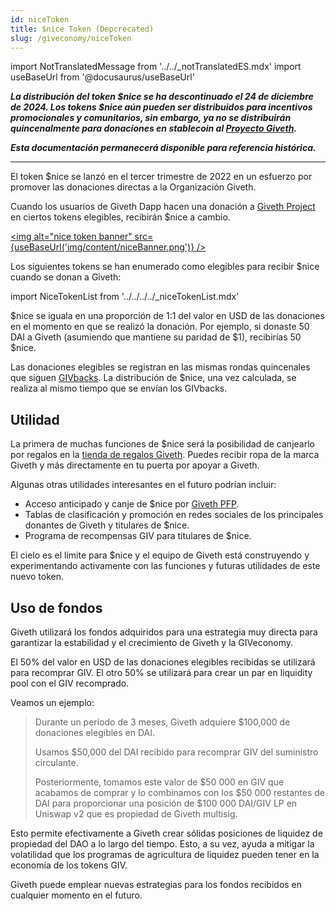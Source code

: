 ```yaml
---
id: niceToken
title: $nice Token (Depcrecated)
slug: /giveconomy/niceToken
---
```

import NotTranslatedMessage from '../../_notTranslatedES.mdx'
import useBaseUrl from '@docusaurus/useBaseUrl'

_**La distribución del token $nice se ha descontinuado el 24 de diciembre de 2024. Los tokens $nice aún pueden ser distribuidos para incentivos promocionales y comunitarios, sin embargo, ya no se distribuirán quincenalmente para donaciones en stablecoin al [Proyecto Giveth](https://giveth.io/project/the-giveth-community-of-makers).**_

_**Esta documentación permanecerá disponible para referencia histórica.**_

---

El token $nice se lanzó en el tercer trimestre de 2022 en un esfuerzo por promover las donaciones directas a la Organización Giveth.

Cuando los usuarios de Giveth Dapp hacen una donación a [Giveth Project](https://giveth.io/project/the-giveth-community-of-makers) en ciertos tokens elegibles, recibirán $nice a cambio.

<a href="https://giveth.io/project/the-giveth-community-of-makers"><img alt="nice token banner"  src={useBaseUrl('img/content/niceBanner.png')} /></a>


Los siguientes tokens se han enumerado como elegibles para recibir $nice cuando se donan a Giveth:

import NiceTokenList from '../../../../_niceTokenList.mdx'

<NiceTokenList />

$nice se iguala en una proporción de 1:1 del valor en USD de las donaciones en el momento en que se realizó la donación. Por ejemplo, si donaste 50 DAI a Giveth (asumiendo que mantiene su paridad de $1), recibirías 50 $nice.

Las donaciones elegibles se registran en las mismas rondas quincenales que siguen [GIVbacks](https://docs.giveth.io/giveconomy/givbacks/). La distribución de $nice, una vez calculada, se realiza al mismo tiempo que se envían los GIVbacks.

## Utilidad

La primera de muchas funciones de $nice será la posibilidad de canjearlo por regalos en la [tienda de regalos Giveth](https://swag.giveth.io/). Puedes recibir ropa de la marca Giveth y más directamente en tu puerta por apoyar a Giveth.

Algunas otras utilidades interesantes en el futuro podrían incluir:
- Acceso anticipado y canje de $nice por [Giveth PFP](https://forum.giveth.io/t/the-givers-pfp-collection-initial-sketches/656/5).
- Tablas de clasificación y promoción en redes sociales de los principales donantes de Giveth y titulares de $nice.
- Programa de recompensas GIV para titulares de $nice.

El cielo es el límite para $nice y el equipo de Giveth está construyendo y experimentando activamente con las funciones y futuras utilidades de este nuevo token.
## Uso de fondos

Giveth utilizará los fondos adquiridos para una estrategia muy directa para garantizar la estabilidad y el crecimiento de Giveth y la GIVeconomy.

El 50% del valor en USD de las donaciones elegibles recibidas se utilizará para recomprar GIV. El otro 50% se utilizará para crear un par en liquidity pool con el GIV recomprado.

Veamos un ejemplo:
> Durante un período de 3 meses, Giveth adquiere $100,000 de donaciones elegibles en DAI.
>
> Usamos $50,000 del DAI recibido para recomprar GIV del suministro circulante.
>
> Posteriormente, tomamos este valor de $50 000 en GIV que acabamos de comprar y lo combinamos con los $50 000 restantes de DAI para proporcionar una posición de $100 000 DAI/GIV LP en Uniswap v2 que es propiedad de Giveth multisig.

Esto permite efectivamente a Giveth crear sólidas posiciones de liquidez de propiedad del DAO a lo largo del tiempo. Esto, a su vez, ayuda a mitigar la volatilidad que los programas de agricultura de liquidez pueden tener en la economía de los tokens GIV.

Giveth puede emplear nuevas estrategias para los fondos recibidos en cualquier momento en el futuro.
